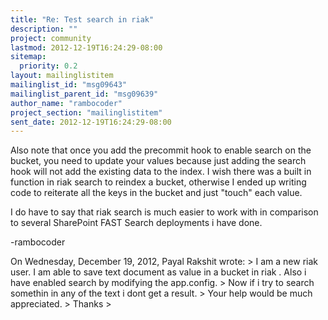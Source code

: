 ```yaml
---
title: "Re: Test search in riak"
description: ""
project: community
lastmod: 2012-12-19T16:24:29-08:00
sitemap:
  priority: 0.2
layout: mailinglistitem
mailinglist_id: "msg09643"
mailinglist_parent_id: "msg09639"
author_name: "rambocoder"
project_section: "mailinglistitem"
sent_date: 2012-12-19T16:24:29-08:00
---
```



Also note that once you add the precommit hook to enable search on the
bucket, you need to update your values because just adding the search hook
will not add the existing data to the index. I wish there was a built in
function in riak search to reindex a bucket, otherwise I ended up writing
code to reiterate all the keys in the bucket and just "touch" each value.

I do have to say that riak search is much easier to work with in comparison
to several SharePoint FAST Search deployments i have done.

-rambocoder

On Wednesday, December 19, 2012, Payal Rakshit  wrote:
&gt; I am a new riak user. I am able to save text document as value in a
bucket in riak . Also i have enabled search by modifying the app.config.
&gt; Now if i try to search somethin in any of the text i dont get a result.
&gt; Your help would be much appreciated.
&gt; Thanks
&gt;
